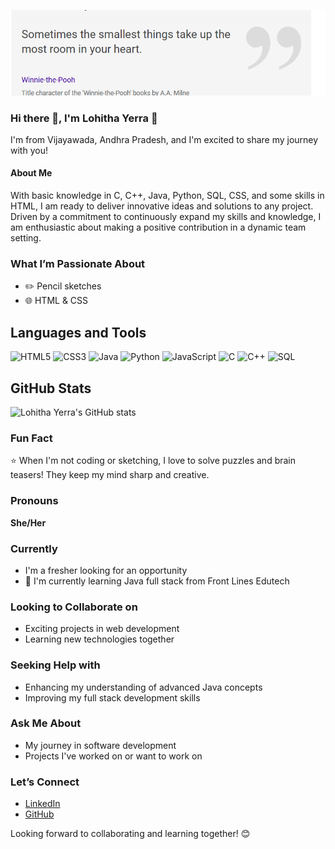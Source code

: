 ![Header Image](https://github.com/LohithaYerra/LohithaYerra/blob/main/Screenshot%202025-01-19%20211446.png)<br />

### Hi there 👋, I'm Lohitha Yerra 🍩

I'm from Vijayawada, Andhra Pradesh, and I'm excited to share my journey with you!

#### About Me
With basic knowledge in C, C++, Java, Python, SQL, CSS, and some skills in HTML, I am ready to deliver innovative ideas and solutions to any project. Driven by a commitment to continuously expand my skills and knowledge, I am enthusiastic about making a positive contribution in a dynamic team setting.

### What I’m Passionate About
- ✏️ Pencil sketches
- 🌐 HTML & CSS

## Languages and Tools

![HTML5](https://img.shields.io/badge/-HTML5-000?&logo=HTML5)
![CSS3](https://img.shields.io/badge/-CSS3-000?&logo=CSS3)
![Java](https://img.shields.io/badge/-Java-000?&logo=java)
![Python](https://img.shields.io/badge/-Python-000?&logo=Python)
![JavaScript](https://img.shields.io/badge/-JavaScript-000?&logo=JavaScript)
![C](https://img.shields.io/badge/-C-000?&logo=C)
![C++](https://img.shields.io/badge/-C++-000?&logo=C%2B%2B)
![SQL](https://img.shields.io/badge/-SQL-000?&logo=MySQL)

## GitHub Stats

![Lohitha Yerra's GitHub stats](https://github-readme-stats.vercel.app/api?username=LohithaYerra&show_icons=true&theme=radical)

### Fun Fact
⭐️ When I'm not coding or sketching, I love to solve puzzles and brain teasers! They keep my mind sharp and creative.

### Pronouns
**She/Her**

### Currently
- I'm a fresher looking for an opportunity
- 🌱 I'm currently learning Java full stack from Front Lines Edutech

### Looking to Collaborate on
- Exciting projects in web development
- Learning new technologies together

### Seeking Help with
- Enhancing my understanding of advanced Java concepts
- Improving my full stack development skills

### Ask Me About
- My journey in software development
- Projects I've worked on or want to work on

### Let’s Connect
- [LinkedIn](https://linkedin.com/in/lohitha-yerra-b4b69a210)
- [GitHub](https://github.com/LohithaYerra)

Looking forward to collaborating and learning together! 😊

